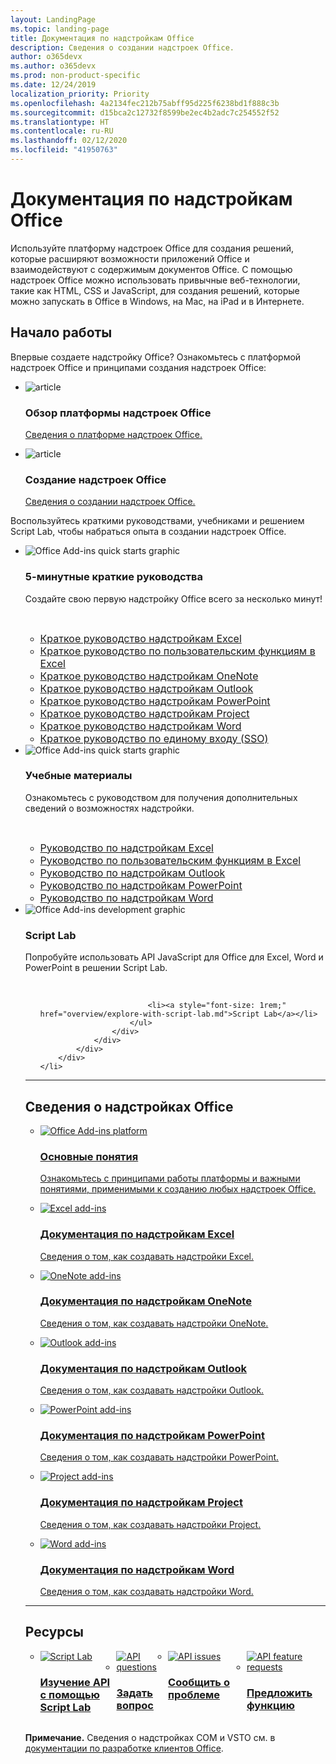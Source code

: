 ```yaml
---
layout: LandingPage
ms.topic: landing-page
title: Документация по надстройкам Office
description: Сведения о создании надстроек Office.
author: o365devx
ms.author: o365devx
ms.prod: non-product-specific
ms.date: 12/24/2019
localization_priority: Priority
ms.openlocfilehash: 4a2134fec212b75abff95d225f6238bd1f888c3b
ms.sourcegitcommit: d15bca2c12732f8599be2ec4b2adc7c254552f52
ms.translationtype: HT
ms.contentlocale: ru-RU
ms.lasthandoff: 02/12/2020
ms.locfileid: "41950763"
---
```

# <a name="office-add-ins-documentation"></a>Документация по надстройкам Office

Используйте платформу надстроек Office для создания решений, которые расширяют возможности приложений Office и взаимодействуют с содержимым документов Office. С помощью надстроек Office можно использовать привычные веб-технологии, такие как HTML, CSS и JavaScript, для создания решений, которые можно запускать в Office в Windows, на Mac, на iPad и в Интернете.

<h2>Начало работы</h2>

<p>Впервые создаете надстройку Office? Ознакомьтесь с платформой надстроек Office и принципами создания надстроек Office:</p>

<ul class="panelContent cardsF cols cols3">
    <li>
        <div class="cardSize">
            <div class="cardPadding">
                <div class="card">
                    <div class="cardImageOuter">
                        <div class="cardImage">
                            <img src="images/index-landing-page/i_article.svg" alt="article" />
                        </div>
                    </div>
                    <div class="cardText">
                        <h3>Обзор платформы надстроек Office</h3>
                        <p><a href="overview/office-add-ins.md">Сведения о платформе надстроек Office.</a></p>
                    </div>
                </div>
            </div>
        </div>
    </li>
    <li>
        <div class="cardSize">
            <div class="cardPadding">
                <div class="card">
                    <div class="cardImageOuter">
                        <div class="cardImage">
                            <img src="images/index-landing-page/i_article.svg" alt="article" />
                        </div>
                    </div>
                    <div class="cardText">
                        <h3>Создание надстроек Office</h3>
                        <p><a href="overview/office-add-ins-fundamentals.md">Сведения о создании надстроек Office.</a></p>
                    </div>
                </div>
            </div>
        </div>
    </li>
</ul>

<p>Воспользуйтесь краткими руководствами, учебниками и решением Script Lab, чтобы набраться опыта в создании надстроек Office.</p>

<ul class="cardsK panelContent cols cols3">
    <li>
        <div class="cardSize">
            <div class="cardPadding">
                <div class="card">
                    <div class="cardImageOuter">
                        <div class="cardImage bgdAccent1">
                            <img src="images/index-landing-page/get-started.svg" alt="Office Add-ins quick starts graphic" data-linktype="external" class="x-hidden-focus"/>
                        </div>
                    </div>
                    <div class="cardText">
                        <h3>5-минутные краткие руководства</h3>
                        <p>Создайте свою первую надстройку Office всего за несколько минут!</p>
                        <br/>
                        <ul>
                            <li><a style="font-size: 1rem;" href="quickstarts/excel-quickstart-jquery.md">Краткое руководство надстройкам Excel</a></li>
                            <li><a style="font-size: 1rem;" href="quickstarts/excel-custom-functions-quickstart.md">Краткое руководство по пользовательским функциям в Excel</a></li>
                            <li><a style="font-size: 1rem;" href="quickstarts/onenote-quickstart.md">Краткое руководство надстройкам OneNote</a></li>
                            <li><a style="font-size: 1rem;" href="/outlook/add-ins/quick-start?context=office/dev/add-ins/context">Краткое руководство надстройкам Outlook</a></li>
                            <li><a style="font-size: 1rem;" href="quickstarts/powerpoint-quickstart.md">Краткое руководство надстройкам PowerPoint</a></li>
                            <li><a style="font-size: 1rem;" href="quickstarts/project-quickstart.md">Краткое руководство надстройкам Project</a></li>
                            <li><a style="font-size: 1rem;" href="quickstarts/word-quickstart.md">Краткое руководство надстройкам Word</a></li>
                            <li><a style="font-size: 1rem;" href="quickstarts/sso-quickstart.md">Краткое руководство по единому входу (SSO)</a></li>
                        </ul>
                    </div>
                </div>
            </div>
        </div>
    </li>
    <li>
        <div class="cardSize">
            <div class="cardPadding">
                <div class="card">
                    <div class="cardImageOuter">
                        <div class="cardImage bgdAccent1">
                            <img src="images/index-landing-page/get-started-2.svg" alt="Office Add-ins quick starts graphic" data-linktype="external" class="x-hidden-focus"/>
                        </div>
                    </div>
                    <div class="cardText">
                        <h3>Учебные материалы</h3>
                        <p>Ознакомьтесь с руководством для получения дополнительных сведений о возможностях надстройки.</p>
                        <br/>
                        <ul>
                            <li><a style="font-size: 1rem;" href="tutorials/excel-tutorial.md">Руководство по надстройкам Excel</a></li>
                            <li><a style="font-size: 1rem;" href="tutorials/excel-tutorial-create-custom-functions.md">Руководство по пользовательским функциям в Excel</a></li>
                            <li><a style="font-size: 1rem;" href="/outlook/add-ins/addin-tutorial?context=office/dev/add-ins/context">Руководство по надстройкам Outlook </a></li>
                            <li><a style="font-size: 1rem;" href="tutorials/powerpoint-tutorial.md">Руководство по надстройкам PowerPoint </a></li>
                            <li><a style="font-size: 1rem;" href="tutorials/word-tutorial.md">Руководство по надстройкам Word </a></li>
                        </ul>
                    </div>
                </div>
            </div>
        </div>
    </li>
    <li>
        <div class="cardSize">
            <div class="cardPadding">
                <div class="card">
                    <div class="cardImageOuter">
                        <div class="cardImage bgdAccent1">
                            <img src="images/index-landing-page/monitor-with-code.svg" alt="Office Add-ins development graphic" data-linktype="external" class="x-hidden-focus"/>
                        </div>
                    </div>
                    <div class="cardText">
                        <h3>Script Lab</h3>
                        <p>Попробуйте использовать API JavaScript для Office для Excel, Word и PowerPoint в решении Script Lab.</p>
                        <br/>
                        <ul style="list-style: none!important;">
                        
                            <li><a style="font-size: 1rem;" href="overview/explore-with-script-lab.md">Script Lab</a></li>
                        </ul>
                    </div>
                </div>
            </div>
        </div>
    </li>
</ul>

---

<h2>Сведения о надстройках Office</h2>

<ul class="cardsM cols cols1">
    <li>
        <a class="card x-hidden-focus" href="overview/office-add-ins.md">
            <div class="cardImageOuter">
                <div class="cardImage">
                    <img src="images/index/blocks.svg" alt="Office Add-ins platform" />
                </div>
            </div>
            <div class="cardText">
                <h3>Основные понятия</h3>
                <p>Ознакомьтесь с принципами работы платформы и важными понятиями, применимыми к созданию любых надстроек Office.</p>
            </div>
        </a>
    </li>
</ul>
<ul class="cardsM cols cols3">
    <li>
        <a class="card x-hidden-focus" href="excel/index.md">
        <div class="cardImageOuter">
            <div class="cardImage">
                <img src="images/index/logo-excel.svg" alt="Excel add-ins" />
            </div>
        </div>
        <div class="cardText">
            <h3>Документация по надстройкам Excel</h3>
            <p>Сведения о том, как создавать надстройки Excel.</p>
        </div>
        </a>
    </li>
    <li>
        <a class="card x-hidden-focus" href="onenote/index.md">
        <div class="cardImageOuter">
            <div class="cardImage">
                <img src="images/index/logo-onenote.svg" alt="OneNote add-ins" />
            </div>
        </div>
        <div class="cardText">
            <h3>Документация по надстройкам OneNote</h3>
            <p>Сведения о том, как создавать надстройки OneNote.</p>
        </div>
        </a>
    </li>
    <li>
        <a class="card x-hidden-focus" href="outlook/index.md">
        <div class="cardImageOuter">
            <div class="cardImage">
                <img src="images/index/logo-outlook.svg" alt="Outlook add-ins" />
            </div>
        </div>
        <div class="cardText">
            <h3>Документация по надстройкам Outlook</h3>
            <p>Сведения о том, как создавать надстройки Outlook.</p>
        </div>
        </a>
    </li>
    <li>
        <a class="card x-hidden-focus" href="powerpoint/index.md">
        <div class="cardImageOuter">
            <div class="cardImage">
                <img src="images/index/logo-powerpoint.svg" alt="PowerPoint add-ins" />
            </div>
        </div>
        <div class="cardText">
            <h3>Документация по надстройкам PowerPoint</h3>
            <p>Сведения о том, как создавать надстройки PowerPoint.</p>
        </div>
        </a>
    </li>
    <li>
        <a class="card x-hidden-focus" href="project/index.md">
        <div class="cardImageOuter">
            <div class="cardImage">
                <img src="images/index/logo-project-server.svg" alt="Project add-ins" />
            </div>
        </div>
        <div class="cardText">
            <h3>Документация по надстройкам Project</h3>
            <p>Сведения о том, как создавать надстройки Project.</p>
        </div>
        </a>
    </li>
    <li>
        <a class="card x-hidden-focus" href="word/index.md">
        <div class="cardImageOuter">
            <div class="cardImage">
                <img src="images/index/logo-word.svg" alt="Word add-ins" />
            </div>
        </div>
        <div class="cardText">
            <h3>Документация по надстройкам Word</h3>
            <p>Сведения о том, как создавать надстройки Word.</p>
        </div>
        </a>
    </li>
</ul>

---

<h2>Ресурсы</h2>
<ul class="panelContent cardsF cols cols4" style="display:flex!important;">
    <li>
        <div class="cardSize">
            <div class="cardPadding">
                <div class="card">
                    <div class="cardImageOuter">
                        <div class="cardImage">
                            <a href="overview/explore-with-script-lab.md"><img src="images/index/ScriptLabLogoColor.svg" alt="Script Lab" /></a>
                        </div>
                    </div>
                    <div class="cardText">
                        <a href="overview/explore-with-script-lab.md"><h3>Изучение API<br/>с помощью Script Lab</h3></a>
                    </div>
                </div>
            </div>
        </div>
    </li>
    <li>
        <div class="cardSize">
            <div class="cardPadding">
                <div class="card">
                    <div class="cardImageOuter">
                        <div class="cardImage">
                            <a href="https://stackoverflow.com/questions/tagged/office-js"><img src="images/index/i_support.svg" alt="API questions" /></a>
                        </div>
                    </div>
                    <div class="cardText">
                        <a href="https://stackoverflow.com/questions/tagged/office-js" target="_blank"><h3>Задать вопрос</h3></a>
                    </div>
                </div>
            </div>
        </div>
    </li>
    <li>
        <div class="cardSize">
            <div class="cardPadding">
                <div class="card">
                    <div class="cardImageOuter">
                        <div class="cardImage">
                            <a href="https://github.com/officedev/office-js/issues" target="_blank"><img src="images/index/i_bug.svg" alt="API issues" /></a>
                        </div>
                    </div>
                    <div class="cardText">
                        <a href="https://github.com/officedev/office-js/issues" target="_blank"><h3>Сообщить о проблеме</h3></a>
                    </div>
                </div>
            </div>
        </div>
    </li>
    <li>
        <div class="cardSize">
            <div class="cardPadding">
                <div class="card">
                    <div class="cardImageOuter">
                        <div class="cardImage">
                            <a href="https://officespdev.uservoice.com/" target="_blank"><img src="images/index/i_feedback.svg" alt="API feature requests" /></a>
                        </div>
                    </div>
                    <div class="cardText">
                        <a href="https://officespdev.uservoice.com/" target="_blank"><h3>Предложить функцию</h3></a>
                    </div>
                </div>
            </div>
        </div>
    </li>
</ul>
<p><b>Примечание.</b> Сведения о надстройках COM и VSTO см. в <a href="/office/client-developer/office-client-development" target="_blank">документации по разработке клиентов Office</a>.</p>